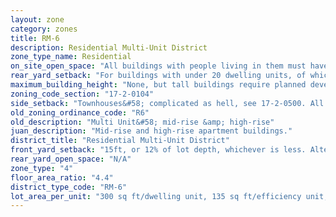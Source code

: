 ```yaml
---
layout: zone
category: zones
title: RM-6
description: Residential Multi-Unit District
zone_type_name: Residential
on_site_open_space: "All buildings with people living in them must have at least 36 sq ft of on-site open space per dwelling unit. (See 17-2-0308)"
rear_yard_setback: "For buildings with under 20 dwelling units, of which at least 33% are &quot;accessible&quot;&#58; 50 ft or 24% of lot depth, whichever is less. For other buildings&#58; 50 ft or 30% of lot depth, whichever is less."
maximum_building_height: "None, but tall buildings require planned development approval (see Sec. 17-13-0600)."
zoning_code_section: "17-2-0104"
side_setback: "Townhouses&#58; complicated as hell, see 17-2-0500. All other buildings&#58; none if building abuts the street or alley, or if building covers less than 50% of its lot. If more than 50%, building&#39;s side setbacks must equal 10% of lot width or 10% of building height (whichever is greater), but no setback needs to be wider than 20 ft."
old_zoning_ordinance_code: "R6"
old_description: "Multi Unit&#58; mid-rise &amp; high-rise"
juan_description: "Mid-rise and high-rise apartment buildings."
district_title: "Residential Multi-Unit District"
front_yard_setback: "15ft, or 12% of lot depth, whichever is less. Alternatively, setback can be the average front yard depth of nearest 2 lots."
rear_yard_open_space: "N/A"
zone_type: "4"
floor_area_ratio: "4.4"
district_type_code: "RM-6"
lot_area_per_unit: "300 sq ft/dwelling unit, 135 sq ft/efficiency unit, 135 sq ft/SRO unit"
---
```

